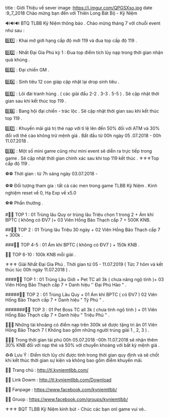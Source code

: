 title : Giới Thiệu về sever
image :https://i.imgur.com/QPGSXso.jpg
date  :9_7_2018
Chào mừng bạn đến với Thiên Long Bát Bộ - Kỷ Niệm

🔊🔊🔊 BTQ TLBB Kỷ Niệm thông báo . Chào mừng tháng 7 với chuỗi event như sau :

0️⃣️1️⃣️ : Khai mở giới hạng cấp độ mới 119 và đua top cấp độ 119 .

0️⃣️2️⃣️ : Nhất Đại Gia Phú kỳ 1 : Đua top điểm tích lũy nạp trong thời gian nhận quà khủng .

0️⃣️3️⃣ ️: Đại chiến GM .

0️⃣️4️⃣️ : Sinh tiêu 12 con giáp cập nhật lại drop sinh tiêu .

0️⃣️5️⃣️ : Lôi đài tranh hùng . ( các giải đấu 2-2 . 3-3 . 5-5 ) . Sẽ cập nhật thời gian sau khí kết thúc top 119 .

0️⃣️6️⃣ ️: Bang hội đại chiến - trác lộc . Sẽ cập nhật thời gian sau khi kết thúc top 119 .

0️⃣️7️⃣️ : Khuyến mãi giá trị thẻ nạp với tỉ lệ lên đến 50% đối với ATM và 30% đối với thẻ cào không trừ mệnh giá . Bất đầu từ 00h ngày 05 .07.2018 - 00h 11.07.2018 .

0️⃣️8️⃣️️️ : Một số mini game cũng như mini event sẽ diễn ra trực tiếp trong game . Sẽ cập nhật thời gian chính xác sau khi top 119 kết thúc .
⚜️⚜️⚜️Top cấp độ 119 .

⚽⚽ Thời gian : từ 7h sáng ngày 03.07.2018 -

⚽⚽ Đối tượng tham gia : tất cả các men trong game TLBB Kỹ Niệm . Kinh nghiệm reset về 0, Hạ Exp về x5.0

⚽⚽ Phần thưởng .

#🥇🥇 TOP 1 : 01 Trùng lâu Quy or trùng lâu Triệu chọn 1 trong 2 + Ám khí BPTC ( không có ĐV7 )+ 03 Viên Hồng Bão Thạch cấp 7 + 500K KNB.

##🥈🥈 TOP 2 : 01 Trùng lâu Triệu 30 ngày + 02 Viên Hồng Bão Thạch cấp 7 + 300k .

###🏅🏅 TOP 4-5 : 01 Ám khí BPTC ( không có ĐV7 ) + 150k KNB .

🏅🏅 TOP 6-10 : 100k KNB mỗi giải .

⚜️⚜️⚜️ Giải Nhất Đại Gia Phú . Thời gian từ 05 - 11.07.2019 ( Tức 7 hôm và kết thúc lúc 00h ngày 11.07.2018 ) .

####🥇🥇 TOP 1 : 01 Trùng Lâu Giới + Pet TC all 3k ( chưa nâng ngộ tính )+ 03 Viên Hồng Bão Thạch cấp 7 + Danh hiệu '' Đại Phú Hào " .

#####🥈🥈 TOP 2 : 01 Trùng Lâu Quy + 01 Ám khí BPTC ( có ĐV7 ) 02 Viên Hồng Bão Thạch cấp 7 + Danh hiệu " Tỷ Phú " .

#######🥉🥉 TOP 3 : 01 Pet Boss TC all 3k ( chưa tính ngộ tính ) + 01 Viên Hồng Bão Thạch cấp 7 + Danh hiệu " Triệu Phú " .

🏅🏅🏅 Những tài khoảng có điểm nạp trên 300k sẽ được tặng tri ân 01 Viên Hồng Bão Thạch 7 ( Không bao gồm những người trúng giải 1 , 2, 3 ) .

🏧🏧🏧 Trong thời gian tài phú 00h 05.07.2018 -00h 11.07.2018 sẽ nhận thêm 30% KNB đối với nạp thẻ và 50% với chuyển khoảng với bất kỳ mệnh giá .

♻️♻️ Lưu Ý : Điểm tích lũy chỉ được tính trong thời gian quy định và sẽ chốt khi kết thúc thời gian sự kiện và không bao gồm điểm khuyến mãi.

🍎🍎 Trang chủ : http://tl.kyniemtlbb.com/

🍎🍎 Link Dowm : http://tl.kyniemtlbb.com/Download

🍎🍎 Fanpage : https://www.facebook.com/kyniemtlbb/

🍎🍎 Gruop : https://www.facebook.com/groups/kyniemtlbb/

⚜️⚜️⚜️ BQT TLBB Kỹ Niệm kính bút - Chúc các bạn onl game vui vẻ..

